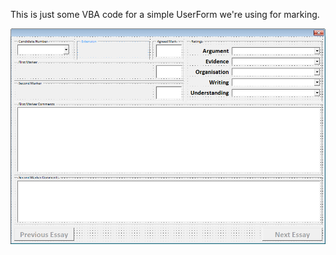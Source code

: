 This is just some VBA code for a simple UserForm we're using for marking.

![screenshot](screenshot.png)
